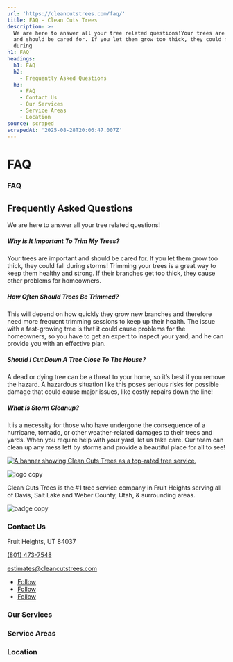 ```yaml
---
url: 'https://cleancutstrees.com/faq/'
title: FAQ - Clean Cuts Trees
description: >-
  We are here to answer all your tree related questions!Your trees are important
  and should be cared for. If you let them grow too thick, they could fall
  during
h1: FAQ
headings:
  h1: FAQ
  h2:
    - Frequently Asked Questions
  h3:
    - FAQ
    - Contact Us
    - Our Services
    - Service Areas
    - Location
source: scraped
scrapedAt: '2025-08-28T20:06:47.007Z'
---
```

# FAQ

### FAQ

## Frequently Asked Questions

We are here to answer all your tree related questions!

##### Why Is It Important To Trim My Trees?

Your trees are important and should be cared for. If you let them grow too thick, they could fall during storms! Trimming your trees is a great way to keep them healthy and strong. If their branches get too thick, they cause other problems for homeowners.

##### How Often Should Trees Be Trimmed?

This will depend on how quickly they grow new branches and therefore need more frequent trimming sessions to keep up their health. The issue with a fast-growing tree is that it could cause problems for the homeowners, so you have to get an expert to inspect your yard, and he can provide you with an effective plan.

##### Should I Cut Down A Tree Close To The House?

A dead or dying tree can be a threat to your home, so it’s best if you remove the hazard. A hazardous situation like this poses serious risks for possible damage that could cause major issues, like costly repairs down the line!

##### What Is Storm Cleanup?

It is a necessity for those who have undergone the consequence of a hurricane, tornado, or other weather-related damages to their trees and yards. When you require help with your yard, let us take care. Our team can clean up any mess left by storms and provide a beautiful place for all to see!

[![A banner showing Clean Cuts Trees as a top-rated tree service.](./assets/ba2c5e6b8bc17b18d069e572c00c8d10388ea139.png "arguably-the-best-banner-4")](https://cleancutstrees.com/contact-us/)

![logo copy](./assets/90a16e2ce5a7f00fb2e4f2b204af48a34ef55eab.png "logo copy")

Clean Cuts Trees is the #1 tree service company in Fruit Heights serving all of Davis, Salt Lake and Weber County, Utah, & surrounding areas.

![badge copy](./assets/f718afde080bd8d3dd3880e1e259267f39699dcb.png "badge copy")

### Contact Us

Fruit Heights, UT 84037

[(801) 473-7548](tel:+18014737548)

[estimates@cleancutstrees.com](mailto:estimates@cleancutstrees.com)

-   [Follow](https://www.facebook.com/CleanCutsTrees/ "Follow on Facebook")
-   [Follow](https://www.youtube.com/channel/UCSMH2M8_eCp3TM7lxs7HC1w/videos "Follow on Youtube")
-   [Follow](https://www.instagram.com/clean_cuts_trees/ "Follow on Instagram")

### Our Services

### Service Areas

### Location
